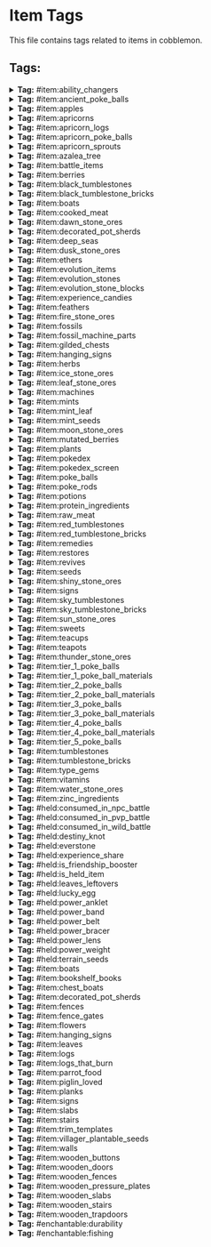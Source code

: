 # Item Tags

This file contains tags related to items in cobblemon.

## Tags:

<details>
<summary><b>Tag:</b> #item:ability_changers</summary>

- cobblemon:ability_capsule
- cobblemon:ability_patch

</details>

<details>
<summary><b>Tag:</b> #item:ancient_poke_balls</summary>

- cobblemon:ancient_azure_ball
- cobblemon:ancient_citrine_ball
- cobblemon:ancient_feather_ball
- cobblemon:ancient_gigaton_ball
- cobblemon:ancient_great_ball
- cobblemon:ancient_heavy_ball
- cobblemon:ancient_ivory_ball
- cobblemon:ancient_jet_ball
- cobblemon:ancient_leaden_ball
- cobblemon:ancient_origin_ball
- cobblemon:ancient_poke_ball
- cobblemon:ancient_roseate_ball
- cobblemon:ancient_slate_ball
- cobblemon:ancient_ultra_ball
- cobblemon:ancient_verdant_ball
- cobblemon:ancient_wing_ball

</details>

<details>
<summary><b>Tag:</b> #item:apples</summary>

- cobblemon:sweet_apple
- cobblemon:tart_apple

</details>

<details>
<summary><b>Tag:</b> #item:apricorns</summary>

- cobblemon:black_apricorn
- cobblemon:blue_apricorn
- cobblemon:green_apricorn
- cobblemon:pink_apricorn
- cobblemon:red_apricorn
- cobblemon:white_apricorn
- cobblemon:yellow_apricorn

</details>

<details>
<summary><b>Tag:</b> #item:apricorn_logs</summary>

- cobblemon:apricorn_log
- cobblemon:apricorn_wood
- cobblemon:stripped_apricorn_log
- cobblemon:stripped_apricorn_wood

</details>

<details>
<summary><b>Tag:</b> #item:apricorn_poke_balls</summary>

- cobblemon:fast_ball
- cobblemon:friend_ball
- cobblemon:heavy_ball
- cobblemon:level_ball
- cobblemon:love_ball
- cobblemon:lure_ball
- cobblemon:moon_ball

</details>

<details>
<summary><b>Tag:</b> #item:apricorn_sprouts</summary>

- cobblemon:black_apricorn_seed
- cobblemon:blue_apricorn_seed
- cobblemon:green_apricorn_seed
- cobblemon:pink_apricorn_seed
- cobblemon:red_apricorn_seed
- cobblemon:white_apricorn_seed
- cobblemon:yellow_apricorn_seed

</details>

<details>
<summary><b>Tag:</b> #item:azalea_tree</summary>

- minecraft:azalea
- minecraft:flowering_azalea

</details>

<details>
<summary><b>Tag:</b> #item:battle_items</summary>

- cobblemon:dire_hit
- cobblemon:guard_spec
- cobblemon:x_accuracy
- cobblemon:x_attack
- cobblemon:x_defence
- cobblemon:x_special_attack
- cobblemon:x_special_defence
- cobblemon:x_speed

</details>

<details>
<summary><b>Tag:</b> #item:berries</summary>

- cobblemon:aguav_berry
- cobblemon:apicot_berry
- cobblemon:aspear_berry
- cobblemon:babiri_berry
- cobblemon:belue_berry
- cobblemon:bluk_berry
- cobblemon:charti_berry
- cobblemon:cheri_berry
- cobblemon:chesto_berry
- cobblemon:chilan_berry
- cobblemon:chople_berry
- cobblemon:coba_berry
- cobblemon:colbur_berry
- cobblemon:cornn_berry
- cobblemon:custap_berry
- cobblemon:durin_berry
- cobblemon:enigma_berry
- cobblemon:figy_berry
- cobblemon:ganlon_berry
- cobblemon:grepa_berry
- cobblemon:haban_berry
- cobblemon:hondew_berry
- cobblemon:hopo_berry
- cobblemon:iapapa_berry
- cobblemon:jaboca_berry
- cobblemon:kasib_berry
- cobblemon:kebia_berry
- cobblemon:kee_berry
- cobblemon:kelpsy_berry
- cobblemon:lansat_berry
- cobblemon:leppa_berry
- cobblemon:liechi_berry
- cobblemon:lum_berry
- cobblemon:mago_berry
- cobblemon:magost_berry
- cobblemon:maranga_berry
- cobblemon:micle_berry
- cobblemon:nanab_berry
- cobblemon:nomel_berry
- cobblemon:occa_berry
- cobblemon:oran_berry
- cobblemon:pamtre_berry
- cobblemon:passho_berry
- cobblemon:payapa_berry
- cobblemon:pecha_berry
- cobblemon:persim_berry
- cobblemon:petaya_berry
- cobblemon:pinap_berry
- cobblemon:pomeg_berry
- cobblemon:qualot_berry
- cobblemon:rabuta_berry
- cobblemon:rawst_berry
- cobblemon:razz_berry
- cobblemon:rindo_berry
- cobblemon:roseli_berry
- cobblemon:rowap_berry
- cobblemon:salac_berry
- cobblemon:shuca_berry
- cobblemon:sitrus_berry
- cobblemon:spelon_berry
- cobblemon:starf_berry
- cobblemon:tamato_berry
- cobblemon:tanga_berry
- cobblemon:touga_berry
- cobblemon:wacan_berry
- cobblemon:watmel_berry
- cobblemon:wepear_berry
- cobblemon:wiki_berry
- cobblemon:yache_berry

</details>

<details>
<summary><b>Tag:</b> #item:black_tumblestones</summary>

- cobblemon:black_tumblestone
- cobblemon:black_tumblestone_block
- cobblemon:black_tumblestone_brick_slab
- cobblemon:black_tumblestone_brick_stairs
- cobblemon:black_tumblestone_brick_wall
- cobblemon:black_tumblestone_bricks
- cobblemon:black_tumblestone_cluster
- cobblemon:chiseled_black_tumblestone_bricks
- cobblemon:chiseled_polished_black_tumblestone
- cobblemon:large_budding_black_tumblestone
- cobblemon:medium_budding_black_tumblestone
- cobblemon:polished_black_tumblestone
- cobblemon:polished_black_tumblestone_slab
- cobblemon:polished_black_tumblestone_stairs
- cobblemon:polished_black_tumblestone_wall
- cobblemon:small_budding_black_tumblestone
- cobblemon:smooth_black_tumblestone
- cobblemon:smooth_black_tumblestone_slab
- cobblemon:smooth_black_tumblestone_stairs

</details>

<details>
<summary><b>Tag:</b> #item:black_tumblestone_bricks</summary>

- cobblemon:black_tumblestone_bricks
- cobblemon:chiseled_black_tumblestone_bricks

</details>

<details>
<summary><b>Tag:</b> #item:boats</summary>

- cobblemon:apricorn_boat
- cobblemon:apricorn_chest_boat

</details>

<details>
<summary><b>Tag:</b> #item:cooked_meat</summary>

- minecraft:cooked_beef
- minecraft:cooked_chicken
- minecraft:cooked_cod
- minecraft:cooked_mutton
- minecraft:cooked_porkchop
- minecraft:cooked_rabbit
- minecraft:cooked_salmon

</details>

<details>
<summary><b>Tag:</b> #item:dawn_stone_ores</summary>

- cobblemon:dawn_stone_ore
- cobblemon:deepslate_dawn_stone_ore

</details>

<details>
<summary><b>Tag:</b> #item:decorated_pot_sherds</summary>

- cobblemon:bygone_sherd
- cobblemon:capture_sherd
- cobblemon:dome_sherd
- cobblemon:helix_sherd
- cobblemon:nostalgic_sherd
- cobblemon:suspicious_sherd

</details>

<details>
<summary><b>Tag:</b> #item:deep_seas</summary>

- cobblemon:deep_sea_scale
- cobblemon:deep_sea_tooth

</details>

<details>
<summary><b>Tag:</b> #item:dusk_stone_ores</summary>

- cobblemon:deepslate_dusk_stone_ore
- cobblemon:dusk_stone_ore

</details>

<details>
<summary><b>Tag:</b> #item:ethers</summary>

- cobblemon:elixir
- cobblemon:ether
- cobblemon:max_elixir
- cobblemon:max_ether

</details>

<details>
<summary><b>Tag:</b> #item:evolution_items</summary>

- #cobblemon:evolution_stones
- #cobblemon:teacups
- #cobblemon:teapots
- cobblemon:auspicious_armor
- cobblemon:berry_sweet
- cobblemon:black_augurite
- cobblemon:clover_sweet
- cobblemon:deep_sea_scale
- cobblemon:deep_sea_tooth
- cobblemon:dragon_scale
- cobblemon:dubious_disc
- cobblemon:electirizer
- cobblemon:flower_sweet
- cobblemon:galarica_cuff
- cobblemon:galarica_wreath
- cobblemon:kings_rock
- cobblemon:link_cable
- cobblemon:love_sweet
- cobblemon:magmarizer
- cobblemon:malicious_armor
- cobblemon:metal_coat
- cobblemon:oval_stone
- cobblemon:peat_block
- cobblemon:prism_scale
- cobblemon:protector
- cobblemon:razor_claw
- cobblemon:razor_fang
- cobblemon:reaper_cloth
- cobblemon:ribbon_sweet
- cobblemon:sachet
- cobblemon:shell_helmet
- cobblemon:star_sweet
- cobblemon:strawberry_sweet
- cobblemon:sweet_apple
- cobblemon:tart_apple
- cobblemon:upgrade
- cobblemon:whipped_dream

</details>

<details>
<summary><b>Tag:</b> #item:evolution_stones</summary>

- cobblemon:dawn_stone
- cobblemon:dusk_stone
- cobblemon:fire_stone
- cobblemon:ice_stone
- cobblemon:leaf_stone
- cobblemon:moon_stone
- cobblemon:shiny_stone
- cobblemon:sun_stone
- cobblemon:thunder_stone
- cobblemon:water_stone

</details>

<details>
<summary><b>Tag:</b> #item:evolution_stone_blocks</summary>

- cobblemon:dawn_stone_block
- cobblemon:dusk_stone_block
- cobblemon:fire_stone_block
- cobblemon:ice_stone_block
- cobblemon:leaf_stone_block
- cobblemon:moon_stone_block
- cobblemon:shiny_stone_block
- cobblemon:sun_stone_block
- cobblemon:thunder_stone_block
- cobblemon:water_stone_block

</details>

<details>
<summary><b>Tag:</b> #item:experience_candies</summary>

- cobblemon:exp_candy_l
- cobblemon:exp_candy_m
- cobblemon:exp_candy_s
- cobblemon:exp_candy_xl
- cobblemon:exp_candy_xs
- cobblemon:rare_candy

</details>

<details>
<summary><b>Tag:</b> #item:feathers</summary>

- cobblemon:clever_feather
- cobblemon:genius_feather
- cobblemon:health_feather
- cobblemon:muscle_feather
- cobblemon:resist_feather
- cobblemon:swift_feather

</details>

<details>
<summary><b>Tag:</b> #item:fire_stone_ores</summary>

- cobblemon:deepslate_fire_stone_ore
- cobblemon:fire_stone_ore
- cobblemon:nether_fire_stone_ore

</details>

<details>
<summary><b>Tag:</b> #item:fossils</summary>

- cobblemon:armor_fossil
- cobblemon:claw_fossil
- cobblemon:cover_fossil
- cobblemon:dome_fossil
- cobblemon:fossilized_bird
- cobblemon:fossilized_dino
- cobblemon:fossilized_drake
- cobblemon:fossilized_fish
- cobblemon:helix_fossil
- cobblemon:jaw_fossil
- cobblemon:old_amber_fossil
- cobblemon:plume_fossil
- cobblemon:root_fossil
- cobblemon:sail_fossil
- cobblemon:skull_fossil

</details>

<details>
<summary><b>Tag:</b> #item:fossil_machine_parts</summary>

- cobblemon:fossil_analyzer
- cobblemon:monitor
- cobblemon:restoration_tank

</details>

<details>
<summary><b>Tag:</b> #item:gilded_chests</summary>

- cobblemon:black_gilded_chest
- cobblemon:blue_gilded_chest
- cobblemon:gilded_chest
- cobblemon:green_gilded_chest
- cobblemon:pink_gilded_chest
- cobblemon:white_gilded_chest
- cobblemon:yellow_gilded_chest

</details>

<details>
<summary><b>Tag:</b> #item:hanging_signs</summary>

- cobblemon:apricorn_hanging_sign

</details>

<details>
<summary><b>Tag:</b> #item:herbs</summary>

- cobblemon:mental_herb
- cobblemon:mirror_herb
- cobblemon:power_herb
- cobblemon:revival_herb
- cobblemon:white_herb

</details>

<details>
<summary><b>Tag:</b> #item:ice_stone_ores</summary>

- cobblemon:deepslate_ice_stone_ore
- cobblemon:ice_stone_ore

</details>

<details>
<summary><b>Tag:</b> #item:leaf_stone_ores</summary>

- cobblemon:deepslate_leaf_stone_ore
- cobblemon:leaf_stone_ore

</details>

<details>
<summary><b>Tag:</b> #item:machines</summary>

- cobblemon:fossil_analyzer
- cobblemon:healing_machine
- cobblemon:monitor
- cobblemon:pasture
- cobblemon:pc
- cobblemon:restoration_tank

</details>

<details>
<summary><b>Tag:</b> #item:mints</summary>

- cobblemon:adamant_mint
- cobblemon:bold_mint
- cobblemon:brave_mint
- cobblemon:calm_mint
- cobblemon:careful_mint
- cobblemon:gentle_mint
- cobblemon:hasty_mint
- cobblemon:impish_mint
- cobblemon:jolly_mint
- cobblemon:lax_mint
- cobblemon:lonely_mint
- cobblemon:mild_mint
- cobblemon:modest_mint
- cobblemon:naive_mint
- cobblemon:naughty_mint
- cobblemon:quiet_mint
- cobblemon:rash_mint
- cobblemon:relaxed_mint
- cobblemon:sassy_mint
- cobblemon:serious_mint
- cobblemon:timid_mint

</details>

<details>
<summary><b>Tag:</b> #item:mint_leaf</summary>

- cobblemon:blue_mint_leaf
- cobblemon:cyan_mint_leaf
- cobblemon:green_mint_leaf
- cobblemon:pink_mint_leaf
- cobblemon:red_mint_leaf
- cobblemon:white_mint_leaf

</details>

<details>
<summary><b>Tag:</b> #item:mint_seeds</summary>

- cobblemon:blue_mint_seeds
- cobblemon:cyan_mint_seeds
- cobblemon:green_mint_seeds
- cobblemon:pink_mint_seeds
- cobblemon:red_mint_seeds
- cobblemon:white_mint_seeds

</details>

<details>
<summary><b>Tag:</b> #item:moon_stone_ores</summary>

- cobblemon:deepslate_moon_stone_ore
- cobblemon:dripstone_moon_stone_ore
- cobblemon:moon_stone_ore

</details>

<details>
<summary><b>Tag:</b> #item:mutated_berries</summary>

- cobblemon:aguav_berry
- cobblemon:apicot_berry
- cobblemon:belue_berry
- cobblemon:cornn_berry
- cobblemon:custap_berry
- cobblemon:durin_berry
- cobblemon:enigma_berry
- cobblemon:figy_berry
- cobblemon:ganlon_berry
- cobblemon:grepa_berry
- cobblemon:hondew_berry
- cobblemon:hopo_berry
- cobblemon:iapapa_berry
- cobblemon:jaboca_berry
- cobblemon:kee_berry
- cobblemon:kelpsy_berry
- cobblemon:lansat_berry
- cobblemon:leppa_berry
- cobblemon:liechi_berry
- cobblemon:lum_berry
- cobblemon:mago_berry
- cobblemon:magost_berry
- cobblemon:maranga_berry
- cobblemon:micle_berry
- cobblemon:nomel_berry
- cobblemon:pamtre_berry
- cobblemon:petaya_berry
- cobblemon:pomeg_berry
- cobblemon:qualot_berry
- cobblemon:rabuta_berry
- cobblemon:rowap_berry
- cobblemon:salac_berry
- cobblemon:sitrus_berry
- cobblemon:spelon_berry
- cobblemon:starf_berry
- cobblemon:tamato_berry
- cobblemon:touga_berry
- cobblemon:watmel_berry
- cobblemon:wiki_berry

</details>

<details>
<summary><b>Tag:</b> #item:plants</summary>

- #cobblemon:apricorn_sprouts
- #cobblemon:apricorns
- #cobblemon:berries
- #cobblemon:herbs
- #cobblemon:mint_leaf
- #cobblemon:seeds
- cobblemon:big_root
- cobblemon:energy_root
- cobblemon:medicinal_leek
- cobblemon:pep_up_flower
- cobblemon:vivichoke

</details>

<details>
<summary><b>Tag:</b> #item:pokedex</summary>

- cobblemon:pokedex_black
- cobblemon:pokedex_blue
- cobblemon:pokedex_green
- cobblemon:pokedex_pink
- cobblemon:pokedex_red
- cobblemon:pokedex_white
- cobblemon:pokedex_yellow

</details>

<details>
<summary><b>Tag:</b> #item:pokedex_screen</summary>

- cobblemon:bright_powder
- minecraft:blaze_powder
- minecraft:glow_ink_sac
- minecraft:glowstone_dust
- minecraft:redstone

</details>

<details>
<summary><b>Tag:</b> #item:poke_balls</summary>

- #cobblemon:ancient_poke_balls
- cobblemon:azure_ball
- cobblemon:beast_ball
- cobblemon:cherish_ball
- cobblemon:citrine_ball
- cobblemon:dive_ball
- cobblemon:dream_ball
- cobblemon:dusk_ball
- cobblemon:fast_ball
- cobblemon:friend_ball
- cobblemon:great_ball
- cobblemon:heal_ball
- cobblemon:heavy_ball
- cobblemon:level_ball
- cobblemon:love_ball
- cobblemon:lure_ball
- cobblemon:luxury_ball
- cobblemon:master_ball
- cobblemon:moon_ball
- cobblemon:nest_ball
- cobblemon:net_ball
- cobblemon:park_ball
- cobblemon:poke_ball
- cobblemon:premier_ball
- cobblemon:quick_ball
- cobblemon:repeat_ball
- cobblemon:roseate_ball
- cobblemon:safari_ball
- cobblemon:slate_ball
- cobblemon:sport_ball
- cobblemon:timer_ball
- cobblemon:ultra_ball
- cobblemon:verdant_ball

</details>

<details>
<summary><b>Tag:</b> #item:poke_rods</summary>

- cobblemon:ancient_azure_rod
- cobblemon:ancient_citrine_rod
- cobblemon:ancient_feather_rod
- cobblemon:ancient_gigaton_rod
- cobblemon:ancient_great_rod
- cobblemon:ancient_heavy_rod
- cobblemon:ancient_ivory_rod
- cobblemon:ancient_jet_rod
- cobblemon:ancient_leaden_rod
- cobblemon:ancient_origin_rod
- cobblemon:ancient_poke_rod
- cobblemon:ancient_roseate_rod
- cobblemon:ancient_slate_rod
- cobblemon:ancient_ultra_rod
- cobblemon:ancient_verdant_rod
- cobblemon:ancient_wing_rod
- cobblemon:azure_rod
- cobblemon:beast_rod
- cobblemon:cherish_rod
- cobblemon:citrine_rod
- cobblemon:dive_rod
- cobblemon:dream_rod
- cobblemon:dusk_rod
- cobblemon:fast_rod
- cobblemon:friend_rod
- cobblemon:great_rod
- cobblemon:heal_rod
- cobblemon:heavy_rod
- cobblemon:level_rod
- cobblemon:love_rod
- cobblemon:lure_rod
- cobblemon:luxury_rod
- cobblemon:master_rod
- cobblemon:moon_rod
- cobblemon:nest_rod
- cobblemon:net_rod
- cobblemon:park_rod
- cobblemon:poke_rod
- cobblemon:premier_rod
- cobblemon:quick_rod
- cobblemon:repeat_rod
- cobblemon:roseate_rod
- cobblemon:safari_rod
- cobblemon:slate_rod
- cobblemon:sport_rod
- cobblemon:timer_rod
- cobblemon:ultra_rod
- cobblemon:verdant_rod

</details>

<details>
<summary><b>Tag:</b> #item:potions</summary>

- cobblemon:full_restore
- cobblemon:hyper_potion
- cobblemon:max_potion
- cobblemon:potion
- cobblemon:super_potion

</details>

<details>
<summary><b>Tag:</b> #item:protein_ingredients</summary>

- minecraft:beef
- minecraft:chicken
- minecraft:mutton
- minecraft:porkchop
- minecraft:rabbit

</details>

<details>
<summary><b>Tag:</b> #item:raw_meat</summary>

- minecraft:beef
- minecraft:chicken
- minecraft:cod
- minecraft:mutton
- minecraft:porkchop
- minecraft:rabbit
- minecraft:salmon

</details>

<details>
<summary><b>Tag:</b> #item:red_tumblestones</summary>

- cobblemon:chiseled_polished_tumblestone
- cobblemon:chiseled_tumblestone_bricks
- cobblemon:large_budding_tumblestone
- cobblemon:medium_budding_tumblestone
- cobblemon:polished_tumblestone
- cobblemon:polished_tumblestone_slab
- cobblemon:polished_tumblestone_stairs
- cobblemon:polished_tumblestone_wall
- cobblemon:small_budding_tumblestone
- cobblemon:smooth_tumblestone
- cobblemon:smooth_tumblestone_slab
- cobblemon:smooth_tumblestone_stairs
- cobblemon:tumblestone
- cobblemon:tumblestone_block
- cobblemon:tumblestone_brick_slab
- cobblemon:tumblestone_brick_stairs
- cobblemon:tumblestone_brick_wall
- cobblemon:tumblestone_bricks
- cobblemon:tumblestone_cluster

</details>

<details>
<summary><b>Tag:</b> #item:red_tumblestone_bricks</summary>

- cobblemon:chiseled_tumblestone_bricks
- cobblemon:tumblestone_bricks

</details>

<details>
<summary><b>Tag:</b> #item:remedies</summary>

- cobblemon:fine_remedy
- cobblemon:heal_powder
- cobblemon:remedy
- cobblemon:superb_remedy

</details>

<details>
<summary><b>Tag:</b> #item:restores</summary>

- cobblemon:antidote
- cobblemon:awakening
- cobblemon:burn_heal
- cobblemon:full_heal
- cobblemon:full_restore
- cobblemon:ice_heal
- cobblemon:paralyze_heal

</details>

<details>
<summary><b>Tag:</b> #item:revives</summary>

- cobblemon:max_revive
- cobblemon:revive

</details>

<details>
<summary><b>Tag:</b> #item:seeds</summary>

- #cobblemon:held/terrain_seeds
- #cobblemon:mint_seeds
- cobblemon:vivichoke_seeds

</details>

<details>
<summary><b>Tag:</b> #item:shiny_stone_ores</summary>

- cobblemon:deepslate_shiny_stone_ore
- cobblemon:shiny_stone_ore

</details>

<details>
<summary><b>Tag:</b> #item:signs</summary>

- cobblemon:apricorn_sign

</details>

<details>
<summary><b>Tag:</b> #item:sky_tumblestones</summary>

- cobblemon:chiseled_polished_sky_tumblestone
- cobblemon:chiseled_sky_tumblestone_bricks
- cobblemon:large_budding_sky_tumblestone
- cobblemon:medium_budding_sky_tumblestone
- cobblemon:polished_sky_tumblestone
- cobblemon:polished_sky_tumblestone_slab
- cobblemon:polished_sky_tumblestone_stairs
- cobblemon:polished_sky_tumblestone_wall
- cobblemon:sky_tumblestone
- cobblemon:sky_tumblestone_block
- cobblemon:sky_tumblestone_brick_slab
- cobblemon:sky_tumblestone_brick_stairs
- cobblemon:sky_tumblestone_brick_wall
- cobblemon:sky_tumblestone_bricks
- cobblemon:sky_tumblestone_cluster
- cobblemon:small_budding_sky_tumblestone
- cobblemon:smooth_sky_tumblestone
- cobblemon:smooth_sky_tumblestone_slab
- cobblemon:smooth_sky_tumblestone_stairs

</details>

<details>
<summary><b>Tag:</b> #item:sky_tumblestone_bricks</summary>

- cobblemon:chiseled_sky_tumblestone_bricks
- cobblemon:sky_tumblestone_bricks

</details>

<details>
<summary><b>Tag:</b> #item:sun_stone_ores</summary>

- cobblemon:deepslate_sun_stone_ore
- cobblemon:sun_stone_ore
- cobblemon:terracotta_sun_stone_ore

</details>

<details>
<summary><b>Tag:</b> #item:sweets</summary>

- cobblemon:berry_sweet
- cobblemon:clover_sweet
- cobblemon:flower_sweet
- cobblemon:love_sweet
- cobblemon:ribbon_sweet
- cobblemon:star_sweet
- cobblemon:strawberry_sweet

</details>

<details>
<summary><b>Tag:</b> #item:teacups</summary>

- cobblemon:masterpiece_teacup
- cobblemon:unremarkable_teacup

</details>

<details>
<summary><b>Tag:</b> #item:teapots</summary>

- cobblemon:chipped_pot
- cobblemon:cracked_pot

</details>

<details>
<summary><b>Tag:</b> #item:thunder_stone_ores</summary>

- cobblemon:deepslate_thunder_stone_ore
- cobblemon:thunder_stone_ore

</details>

<details>
<summary><b>Tag:</b> #item:tier_1_poke_balls</summary>

- cobblemon:ancient_azure_ball
- cobblemon:ancient_citrine_ball
- cobblemon:ancient_feather_ball
- cobblemon:ancient_heavy_ball
- cobblemon:ancient_ivory_ball
- cobblemon:ancient_poke_ball
- cobblemon:ancient_roseate_ball
- cobblemon:ancient_slate_ball
- cobblemon:ancient_verdant_ball
- cobblemon:azure_ball
- cobblemon:citrine_ball
- cobblemon:heal_ball
- cobblemon:poke_ball
- cobblemon:premier_ball
- cobblemon:roseate_ball
- cobblemon:safari_ball
- cobblemon:slate_ball
- cobblemon:verdant_ball

</details>

<details>
<summary><b>Tag:</b> #item:tier_1_poke_ball_materials</summary>

- #c:ingots/copper

</details>

<details>
<summary><b>Tag:</b> #item:tier_2_poke_balls</summary>

- cobblemon:ancient_great_ball
- cobblemon:ancient_leaden_ball
- cobblemon:ancient_wing_ball
- cobblemon:dive_ball
- cobblemon:fast_ball
- cobblemon:friend_ball
- cobblemon:great_ball
- cobblemon:heavy_ball
- cobblemon:level_ball
- cobblemon:lure_ball
- cobblemon:moon_ball
- cobblemon:nest_ball
- cobblemon:net_ball
- cobblemon:park_ball
- cobblemon:sport_ball

</details>

<details>
<summary><b>Tag:</b> #item:tier_2_poke_ball_materials</summary>

- #c:ingots/iron

</details>

<details>
<summary><b>Tag:</b> #item:tier_3_poke_balls</summary>

- cobblemon:ancient_gigaton_ball
- cobblemon:ancient_jet_ball
- cobblemon:ancient_ultra_ball
- cobblemon:dusk_ball
- cobblemon:love_ball
- cobblemon:luxury_ball
- cobblemon:quick_ball
- cobblemon:repeat_ball
- cobblemon:timer_ball
- cobblemon:ultra_ball

</details>

<details>
<summary><b>Tag:</b> #item:tier_3_poke_ball_materials</summary>

- #c:ingots/gold

</details>

<details>
<summary><b>Tag:</b> #item:tier_4_poke_balls</summary>

- cobblemon:beast_ball
- cobblemon:dream_ball

</details>

<details>
<summary><b>Tag:</b> #item:tier_4_poke_ball_materials</summary>

- #c:gems/diamond

</details>

<details>
<summary><b>Tag:</b> #item:tier_5_poke_balls</summary>

- cobblemon:ancient_origin_ball
- cobblemon:master_ball

</details>

<details>
<summary><b>Tag:</b> #item:tumblestones</summary>

- cobblemon:black_tumblestone
- cobblemon:sky_tumblestone
- cobblemon:tumblestone

</details>

<details>
<summary><b>Tag:</b> #item:tumblestone_bricks</summary>

- #cobblemon:black_tumblestone_bricks
- #cobblemon:red_tumblestone_bricks
- #cobblemon:sky_tumblestone_bricks

</details>

<details>
<summary><b>Tag:</b> #item:type_gems</summary>

- cobblemon:bug_gem
- cobblemon:dark_gem
- cobblemon:dragon_gem
- cobblemon:electric_gem
- cobblemon:fairy_gem
- cobblemon:fighting_gem
- cobblemon:fire_gem
- cobblemon:flying_gem
- cobblemon:ghost_gem
- cobblemon:grass_gem
- cobblemon:ground_gem
- cobblemon:ice_gem
- cobblemon:normal_gem
- cobblemon:poison_gem
- cobblemon:psychic_gem
- cobblemon:rock_gem
- cobblemon:steel_gem
- cobblemon:water_gem

</details>

<details>
<summary><b>Tag:</b> #item:vitamins</summary>

- cobblemon:calcium
- cobblemon:carbos
- cobblemon:hp_up
- cobblemon:iron
- cobblemon:pp_max
- cobblemon:pp_up
- cobblemon:protein
- cobblemon:zinc

</details>

<details>
<summary><b>Tag:</b> #item:water_stone_ores</summary>

- cobblemon:deepslate_water_stone_ore
- cobblemon:water_stone_ore

</details>

<details>
<summary><b>Tag:</b> #item:zinc_ingredients</summary>

- minecraft:cod
- minecraft:salmon
- minecraft:tropical_fish

</details>

<details>
<summary><b>Tag:</b> #held:consumed_in_npc_battle</summary>

- #cobblemon:berries

</details>

<details>
<summary><b>Tag:</b> #held:consumed_in_pvp_battle</summary>

- #cobblemon:berries

</details>

<details>
<summary><b>Tag:</b> #held:consumed_in_wild_battle</summary>

- #cobblemon:berries

</details>

<details>
<summary><b>Tag:</b> #held:destiny_knot</summary>

- cobblemon:destiny_knot

</details>

<details>
<summary><b>Tag:</b> #held:everstone</summary>

- cobblemon:everstone

</details>

<details>
<summary><b>Tag:</b> #held:experience_share</summary>

- cobblemon:exp_share

</details>

<details>
<summary><b>Tag:</b> #held:is_friendship_booster</summary>

- cobblemon:soothe_bell

</details>

<details>
<summary><b>Tag:</b> #held:is_held_item</summary>

- #cobblemon:held/terrain_seeds
- #cobblemon:type_gems
- cobblemon:ability_shield
- cobblemon:absorb_bulb
- cobblemon:air_balloon
- cobblemon:assault_vest
- cobblemon:big_root
- cobblemon:binding_band
- cobblemon:black_belt
- cobblemon:black_glasses
- cobblemon:black_sludge
- cobblemon:blunder_policy
- cobblemon:bright_powder
- cobblemon:cell_battery
- cobblemon:charcoal_stick
- cobblemon:choice_band
- cobblemon:choice_scarf
- cobblemon:choice_specs
- cobblemon:cleanse_tag
- cobblemon:covert_cloak
- cobblemon:damp_rock
- cobblemon:deep_sea_scale
- cobblemon:deep_sea_scale
- cobblemon:deep_sea_tooth
- cobblemon:deep_sea_tooth
- cobblemon:destiny_knot
- cobblemon:dragon_fang
- cobblemon:eject_button
- cobblemon:eject_pack
- cobblemon:everstone
- cobblemon:eviolite
- cobblemon:exp_share
- cobblemon:expert_belt
- cobblemon:fairy_feather
- cobblemon:flame_orb
- cobblemon:flame_orb
- cobblemon:float_stone
- cobblemon:focus_band
- cobblemon:focus_sash
- cobblemon:hard_stone
- cobblemon:heat_rock
- cobblemon:heavy_duty_boots
- cobblemon:icy_rock
- cobblemon:iron_ball
- cobblemon:kings_rock
- cobblemon:kings_rock
- cobblemon:leftovers
- cobblemon:life_orb
- cobblemon:life_orb
- cobblemon:light_ball
- cobblemon:light_clay
- cobblemon:loaded_dice
- cobblemon:lucky_egg
- cobblemon:lucky_egg
- cobblemon:magnet
- cobblemon:medicinal_leek
- cobblemon:mental_herb
- cobblemon:metal_coat
- cobblemon:metal_coat
- cobblemon:metal_powder
- cobblemon:metronome
- cobblemon:miracle_seed
- cobblemon:mirror_herb
- cobblemon:muscle_band
- cobblemon:mystic_water
- cobblemon:never_melt_ice
- cobblemon:poison_barb
- cobblemon:power_anklet
- cobblemon:power_band
- cobblemon:power_belt
- cobblemon:power_bracer
- cobblemon:power_herb
- cobblemon:power_lens
- cobblemon:power_weight
- cobblemon:protective_pads
- cobblemon:punching_glove
- cobblemon:quick_claw
- cobblemon:quick_powder
- cobblemon:razor_claw
- cobblemon:razor_fang
- cobblemon:red_card
- cobblemon:ring_target
- cobblemon:rocky_helmet
- cobblemon:room_service
- cobblemon:safety_goggles
- cobblemon:scope_lens
- cobblemon:scope_lens
- cobblemon:sharp_beak
- cobblemon:shed_shell
- cobblemon:shell_bell
- cobblemon:silk_scarf
- cobblemon:silver_powder
- cobblemon:smoke_ball
- cobblemon:smoke_ball
- cobblemon:smooth_rock
- cobblemon:soft_sand
- cobblemon:spell_tag
- cobblemon:sticky_barb
- cobblemon:terrain_extender
- cobblemon:terrain_extender
- cobblemon:throat_spray
- cobblemon:throat_spray
- cobblemon:toxic_orb
- cobblemon:toxic_orb
- cobblemon:twisted_spoon
- cobblemon:utility_umbrella
- cobblemon:utility_umbrella
- cobblemon:weakness_policy
- cobblemon:white_herb
- cobblemon:white_herb
- cobblemon:wide_lens
- cobblemon:wide_lens
- cobblemon:wise_glasses
- cobblemon:zoom_lens
- cobblemon:zoom_lens
- minecraft:bone
- minecraft:snowball

</details>

<details>
<summary><b>Tag:</b> #held:leaves_leftovers</summary>

- minecraft:apple

</details>

<details>
<summary><b>Tag:</b> #held:lucky_egg</summary>

- cobblemon:lucky_egg

</details>

<details>
<summary><b>Tag:</b> #held:power_anklet</summary>

- cobblemon:power_anklet

</details>

<details>
<summary><b>Tag:</b> #held:power_band</summary>

- cobblemon:power_band

</details>

<details>
<summary><b>Tag:</b> #held:power_belt</summary>

- cobblemon:power_belt

</details>

<details>
<summary><b>Tag:</b> #held:power_bracer</summary>

- cobblemon:power_bracer

</details>

<details>
<summary><b>Tag:</b> #held:power_lens</summary>

- cobblemon:power_lens

</details>

<details>
<summary><b>Tag:</b> #held:power_weight</summary>

- cobblemon:power_weight

</details>

<details>
<summary><b>Tag:</b> #held:terrain_seeds</summary>

- cobblemon:electric_seed
- cobblemon:grassy_seed
- cobblemon:misty_seed
- cobblemon:psychic_seed

</details>

<details>
<summary><b>Tag:</b> #item:boats</summary>

- #cobblemon:boats

</details>

<details>
<summary><b>Tag:</b> #item:bookshelf_books</summary>

- #cobblemon:pokedex

</details>

<details>
<summary><b>Tag:</b> #item:chest_boats</summary>

- cobblemon:apricorn_chest_boat

</details>

<details>
<summary><b>Tag:</b> #item:decorated_pot_sherds</summary>

- #cobblemon:decorated_pot_sherds

</details>

<details>
<summary><b>Tag:</b> #item:fences</summary>

- cobblemon:apricorn_fence

</details>

<details>
<summary><b>Tag:</b> #item:fence_gates</summary>

- cobblemon:apricorn_fence_gate

</details>

<details>
<summary><b>Tag:</b> #item:flowers</summary>

- cobblemon:pep_up_flower

</details>

<details>
<summary><b>Tag:</b> #item:hanging_signs</summary>

- #cobblemon:hanging_signs

</details>

<details>
<summary><b>Tag:</b> #item:leaves</summary>

- cobblemon:apricorn_leaves

</details>

<details>
<summary><b>Tag:</b> #item:logs</summary>

- #cobblemon:apricorn_logs

</details>

<details>
<summary><b>Tag:</b> #item:logs_that_burn</summary>

- #cobblemon:apricorn_logs

</details>

<details>
<summary><b>Tag:</b> #item:parrot_food</summary>

- #cobblemon:seeds

</details>

<details>
<summary><b>Tag:</b> #item:piglin_loved</summary>

- #cobblemon:gilded_chests
- cobblemon:relic_coin
- cobblemon:relic_coin_pouch
- cobblemon:relic_coin_sack

</details>

<details>
<summary><b>Tag:</b> #item:planks</summary>

- cobblemon:apricorn_planks

</details>

<details>
<summary><b>Tag:</b> #item:signs</summary>

- #cobblemon:signs

</details>

<details>
<summary><b>Tag:</b> #item:slabs</summary>

- cobblemon:black_tumblestone_brick_slab
- cobblemon:polished_black_tumblestone_slab
- cobblemon:polished_sky_tumblestone_slab
- cobblemon:polished_tumblestone_slab
- cobblemon:sky_tumblestone_brick_slab
- cobblemon:smooth_black_tumblestone_slab
- cobblemon:smooth_sky_tumblestone_slab
- cobblemon:smooth_tumblestone_slab
- cobblemon:tumblestone_brick_slab

</details>

<details>
<summary><b>Tag:</b> #item:stairs</summary>

- cobblemon:black_tumblestone_brick_stairs
- cobblemon:polished_black_tumblestone_stairs
- cobblemon:polished_sky_tumblestone_stairs
- cobblemon:polished_tumblestone_stairs
- cobblemon:sky_tumblestone_brick_stairs
- cobblemon:smooth_black_tumblestone_stairs
- cobblemon:smooth_sky_tumblestone_stairs
- cobblemon:smooth_tumblestone_stairs
- cobblemon:tumblestone_brick_stairs

</details>

<details>
<summary><b>Tag:</b> #item:trim_templates</summary>

- cobblemon:automaton_armor_trim_smithing_template

</details>

<details>
<summary><b>Tag:</b> #item:villager_plantable_seeds</summary>

- cobblemon:blue_mint_seeds
- cobblemon:cyan_mint_seeds
- cobblemon:green_mint_seeds
- cobblemon:pink_mint_seeds
- cobblemon:red_mint_seeds
- cobblemon:revival_herb
- cobblemon:vivichoke_seeds
- cobblemon:white_mint_seeds

</details>

<details>
<summary><b>Tag:</b> #item:walls</summary>

- cobblemon:black_tumblestone_brick_wall
- cobblemon:polished_black_tumblestone_wall
- cobblemon:polished_sky_tumblestone_wall
- cobblemon:polished_tumblestone_wall
- cobblemon:sky_tumblestone_brick_wall
- cobblemon:tumblestone_brick_wall

</details>

<details>
<summary><b>Tag:</b> #item:wooden_buttons</summary>

- cobblemon:apricorn_button

</details>

<details>
<summary><b>Tag:</b> #item:wooden_doors</summary>

- cobblemon:apricorn_door

</details>

<details>
<summary><b>Tag:</b> #item:wooden_fences</summary>

- cobblemon:apricorn_fence

</details>

<details>
<summary><b>Tag:</b> #item:wooden_pressure_plates</summary>

- cobblemon:apricorn_pressure_plate

</details>

<details>
<summary><b>Tag:</b> #item:wooden_slabs</summary>

- cobblemon:apricorn_slab

</details>

<details>
<summary><b>Tag:</b> #item:wooden_stairs</summary>

- cobblemon:apricorn_stairs

</details>

<details>
<summary><b>Tag:</b> #item:wooden_trapdoors</summary>

- cobblemon:apricorn_trapdoor

</details>

<details>
<summary><b>Tag:</b> #enchantable:durability</summary>

- #cobblemon:poke_rods

</details>

<details>
<summary><b>Tag:</b> #enchantable:fishing</summary>

- #cobblemon:poke_rods

</details>
